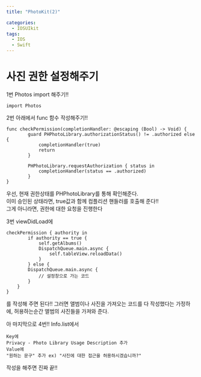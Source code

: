 ```yaml
---
title: "PhotoKit(2)"

categories:
  - IOSUIkit
tags:
  - IOS
  - Swift
---
```


# 사진 권한 설정해주기

1번 Photos import 해주기!!
~~~
import Photos
~~~

2번 아래에서 func 함수 작성해주기!!
~~~
func checkPermission(completionHandler: @escaping (Bool) -> Void) {
        guard PHPhotoLibrary.authorizationStatus() != .authorized else {
            completionHandler(true)
            return
        }
        
        PHPhotoLibrary.requestAuthorization { status in
            completionHandler(status == .authorized)
        }
}
~~~
우선, 현재 권한상태를 PHPhotoLibrary를 통해 확인해준다.  
이미 승인된 상태라면, true값과 함께 컴플리션 핸들러를 호출해 준다!!  
그게 아니라면, 권한에 대한 요청을 진행한다

3번 viewDidLoad에
~~~
checkPermission { authority in
        if authority == true {
            self.getAlbums()
            DispatchQueue.main.async {
                self.tableView.reloadData()
            }
        } else {
        DispatchQueue.main.async {
            // 설정창으로 가는 코드
        }
    }
}
~~~
를 작성해 주면 된다!!
그러면 앨범이나 사진을 가져오는 코드를 다 작성했다는 가정하에, 허용하는순간 앨범의 사진들을 가져와 준다.  

아 마지막으로 4번!!
Info.list에서
~~~
Key에
Privacy - Photo Library Usage Description 추가
Value에
"원하는 문구" 추가 ex) "사진에 대한 접근을 허용하시겠습니까?" 
~~~
작성을 해주면 진짜 끝!!